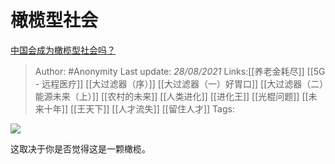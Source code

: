 # 橄榄型社会
[中国会成为橄榄型社会吗？](https://www.zhihu.com/question/318453539/answer/2088288762)

> Author: #Anonymity
> Last update: *28/08/2021*
> Links:[[养老金耗尽]] [[5G - 远程医疗]] [[大过滤器（序）]] [[大过滤器（一）好胃口]] [[大过滤器（二）能源未来（上）]] [[农村的未来]] [[人类进化]] [[进化王]] [[光棍问题]]  [[未来十年]] [[王天下]] [[人才流失]] [[留住人才]]
> Tags:

![](https://pic3.zhimg.com/50/v2-e5ce018359a9ee2f321cbadca4dbb046_720w.jpg?source=1940ef5c)

这取决于你是否觉得这是一颗橄榄。

